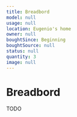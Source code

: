 ```yaml
---
title: Breadbord
model: null
usage: null
location: Eugenio's home
owner: null
boughtSince: Beginning
boughtSource: null
status: null
quantity: 3
image: null
---
```


# Breadbord

TODO